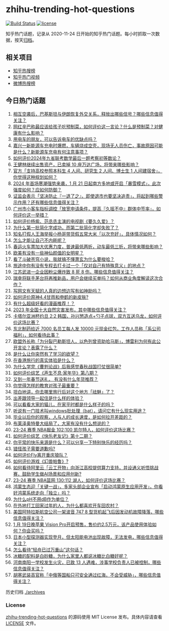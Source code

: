# zhihu-trending-hot-questions

[![Build Status](https://github.com/justjavac/zhihu-trending-hot-questions/workflows/ci/badge.svg?branch=master)](https://github.com/justjavac/zhihu-trending-hot-questions/actions)
[![license](https://img.shields.io/github/license/justjavac/zhihu-trending-hot-questions)](https://github.com/justjavac/zhihu-trending-hot-questions/blob/master/LICENSE)

知乎热门话题，记录从 2020-11-24
日开始的知乎热门话题。每小时抓取一次数据，按天[归档](./archives)。

## 相关项目

- [知乎热搜榜](https://github.com/justjavac/zhihu-trending-top-search)
- [知乎热门视频](https://github.com/justjavac/zhihu-trending-hot-video)
- [微博热搜榜](https://github.com/justjavac/weibo-trending-hot-search)

## 今日热门话题

<!-- BEGIN -->
<!-- 最后更新时间 Sun Jan 21 2024 07:17:24 GMT+0800 (China Standard Time) -->

1. [相互空袭后，巴基斯坦与伊朗恢复外交关系，释放出哪些信号？哪些信息值得关注？](https://www.zhihu.com/question/640379718)
1. [网红辛巴称最应该给孩子吃预制菜，如何评价这一言论？什么是预制菜？对健康有什么影响？](https://www.zhihu.com/question/640407265)
1. [用电车的朋友，可以告诉电车的优缺点吗？](https://www.zhihu.com/question/640079737)
1. [嘉兴一新能源车充电时爆燃，车辆烧成空壳，现场无人员伤亡，事故原因可能是什么？新能源车充电有何注意事项？](https://www.zhihu.com/question/640425893)
1. [如何评价2024年九省联考数学最后一题考察初等数论？](https://www.zhihu.com/question/640280992)
1. [王健林继续出售资产，已卖掉 10 座万达广场，将带来哪些影响？](https://www.zhihu.com/question/640375219)
1. [官方「支持高校参照本科生 4 人间、研究生 2 人间、博士生 1 人间建宿舍」，你觉得这种规划如何？](https://www.zhihu.com/question/640181986)
1. [2024 年首场寒潮强势来袭，1 月 21 日起南方多地或开启「暴雪模式」，此次强度如何？应如何防御？](https://www.zhihu.com/question/640445858)
1. [证监会表示「坚决防止『一退了之』，即使退市也要坚决追责」，将起到哪些警示作用？还有哪些信息值得关注？](https://www.zhihu.com/question/640259821)
1. [广州市小客车指标调控「放宽申请条件，提高『久摇不中』群体中签率」，如何评价这一举措？](https://www.zhihu.com/question/640252038)
1. [如何评价杨紫、范丞丞主演的电视剧《要久久爱》？](https://www.zhihu.com/question/640447972)
1. [为什么第一批简化字成功，而第二批简化字却失败了？](https://www.zhihu.com/question/26940415)
1. [知名打假人王海举报小杨哥带货假五常大米「以次充好」，具体情况如何？](https://www.zhihu.com/question/640356946)
1. [怎么才能让自己不内耗呢？](https://www.zhihu.com/question/640157006)
1. [春运火车票加大优惠力度，普速最低两折，动车最低三折，将带来哪些影响？](https://www.zhihu.com/question/640203470)
1. [欧美有没有一些神仙颜值的女明星？](https://www.zhihu.com/question/638028802)
1. [看了斗破苍穹小说，我就搞不懂萧玄为什么要梭哈？](https://www.zhihu.com/question/639893743)
1. [旅途中你有没有专程去打卡过一个「仅对自己有特殊意义」的地点？](https://www.zhihu.com/question/640078878)
1. [江苏武进一企业因粉尘爆炸致 8 死 8 伤，哪些信息值得关注？](https://www.zhihu.com/question/640383620)
1. [瑞幸将联手茅台将再推新品，用户会继续买单吗？如何从商业角度解读这次合作？](https://www.zhihu.com/question/640307717)
1. [写网文有天赋的人真的边想边写有如神助吗？](https://www.zhihu.com/question/640110157)
1. [如何评价原神4.4甘雨和申鹤的新皮肤?](https://www.zhihu.com/question/640318199)
1. [有什么超级好看的漫画推荐！？](https://www.zhihu.com/question/355871685)
1. [2023 年全国十大自然灾害发布，其中哪些信息值得关注？](https://www.zhihu.com/question/640370852)
1. [卡塔尔亚洲杯约旦 2:2 韩国，孙兴慜造点+勺子点球，双方互送乌龙，如何评价这场比赛？](https://www.zhihu.com/question/640466594)
1. [东北制药给近 7000 名员工每人发 10000 元现金红包，工作人员称「系公司福利」，如何看待此事？](https://www.zhihu.com/question/640241833)
1. [欧盟外长称「为分裂巴勒斯坦人，以色列曾资助哈马斯」，博雷利为何有此公开言论？表露了什么？](https://www.zhihu.com/question/640401954)
1. [是什么让你突然有了学习的欲望？](https://www.zhihu.com/question/369033564)
1. [在香港旅行的真实体验是什么？](https://www.zhihu.com/question/638918742)
1. [为什么学完《曹刿论战》后我感觉春秋战国打仗很简单?](https://www.zhihu.com/question/638629725)
1. [如何评价综艺《声生不息·家年华》第八期？](https://www.zhihu.com/question/640373192)
1. [又到一年春节送礼， 有没有什么年货推荐？](https://www.zhihu.com/question/438127656)
1. [你觉得怎样的教育对孩子最重要？](https://www.zhihu.com/question/606344109)
1. [坦白地讲，你去哪里旅行后对这个地方「祛魅」了？](https://www.zhihu.com/question/640054839)
1. [出差跟领导一起住是什么样的体验？](https://www.zhihu.com/question/55490206)
1. [可以看看大家的猫儿，在家平时都是什么样子的吗？](https://www.zhihu.com/question/611324104)
1. [听说有一门技术叫windows批处理（bat），请问它有什么现实用途？](https://www.zhihu.com/question/333433046)
1. [毕业以后你的观察，人与人的成长速度，是如何拉开差距的？](https://www.zhihu.com/question/638891401)
1. [布莱泽奥特曼大结局了，大家有没有什么想说的？](https://www.zhihu.com/question/640373918)
1. [23-24 赛季 NBA掘金 102:100 凯尔特人，如何评价这场比赛？](https://www.zhihu.com/question/640357098)
1. [如何评价综艺《快乐老友记》第十二期？](https://www.zhihu.com/question/640220565)
1. [你平常的快乐来源是什么？可以分享一下特别快乐的经历吗？](https://www.zhihu.com/question/640365817)
1. [错怪孩子需要道歉吗?](https://www.zhihu.com/question/639749626)
1. [如何评价Fly离开重庆狼队？](https://www.zhihu.com/question/640202224)
1. [如何评价游戏《幻兽帕鲁》?](https://www.zhihu.com/question/640146006)
1. [如何看待阿里云「云工开物」向浙江高校提供算力支持，并设通义听悟挑战赛，鼓励学生做AI场景和应用创新?](https://www.zhihu.com/question/640253252)
1. [23-24 赛季 NBA篮网 130:112 湖人，如何评价这场比赛？](https://www.zhihu.com/question/640372854)
1. [鸿蒙生态迎「关键一战」，多家头部企业宣布「启动鸿蒙原生应用开发」，你看好鸿蒙系统走向「独立」吗？](https://www.zhihu.com/question/639562245)
1. [为什么pH不用dB作为单位？](https://www.zhihu.com/question/639579283)
1. [在外地打工回家过年的人，为什么都喜欢开车回农村？](https://www.zhihu.com/question/637665519)
1. [美国阿特拉斯航空公司一架波音 747 8 型货机起飞后因发动机故障降落，哪些信息值得关注？](https://www.zhihu.com/question/640243143)
1. [1 月 19日晚苹果 Vision Pro开启预售，售价约2.5万元，该产品使用体验如何？你会买吗？](https://www.zhihu.com/question/640322086)
1. [日本小型探测器实现登月，但太阳能电池出现故障，无法发电，哪些信息值得关注？](https://www.zhihu.com/question/640356545)
1. [怎么看待“轻舟已过万重山”这句话？](https://www.zhihu.com/question/307317245)
1. [冰糖的配料是白砂糖，为什么家里人都说冰糖比白糖好呢？](https://www.zhihu.com/question/574955927)
1. [河南南阳一学校发生火灾，已致 13 人遇难，涉事学校负责人已被控制，哪些信息值得关注？](https://www.zhihu.com/question/640357959)
1. [胡塞武装高官称「中俄等国船只可安全通过红海，不会受威胁」，哪些信息值得关注？](https://www.zhihu.com/question/640218017)

<!-- END -->

历史归档 [./archives](./archives)

### License

[zhihu-trending-hot-questions](https://github.com/justjavac/zhihu-trending-hot-questions)
的源码使用 MIT License 发布。具体内容请查看 [LICENSE](./LICENSE) 文件。

